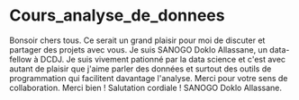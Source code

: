 # Cours_analyse_de_donnees
Bonsoir chers tous.
Ce serait un grand plaisir pour moi de discuter et partager des projets avec vous. Je suis SANOGO Doklo Allassane, un data-fellow à DCDJ. Je suis vivement pationné par la data science et c'est avec autant de plaisir que j'aime parler des données et surtout des outils de programmation qui facilitent davantage l'analyse.
Merci pour votre sens de collaboration.
Merci bien !
Salutation cordiale !
SANOGO Doklo Allassane.
